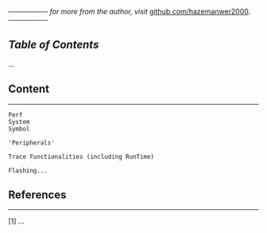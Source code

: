 ──────── *for more from the author, visit* [github.com/hazemanwer2000](https://github.com/hazemanwer2000). ────────
## *Table of Contents*
...
## Content
---
```
Perf
System
Symbol

'Peripherals'

Trace Functionalities (including RunTime)

Flashing...
```
## References
---
[1] ...